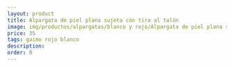 ```yaml
---
layout: product
title: Alpargata de piel plana sujeta con tira al talón
image: img/productos/alpargatas/blanco y rojo/Alpargata de piel plana sujeta con tira al talón=35=gaimo rojo blanco.webp
price: 35
tags: gaimo rojo blanco
description: 
order: 0
---
```

